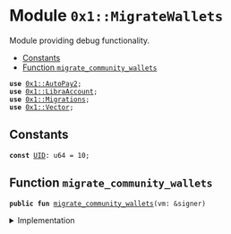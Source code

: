 
<a name="0x1_MigrateWallets"></a>

# Module `0x1::MigrateWallets`

Module providing debug functionality.


-  [Constants](#@Constants_0)
-  [Function `migrate_community_wallets`](#0x1_MigrateWallets_migrate_community_wallets)


<pre><code><b>use</b> <a href="AutoPay.md#0x1_AutoPay2">0x1::AutoPay2</a>;
<b>use</b> <a href="LibraAccount.md#0x1_LibraAccount">0x1::LibraAccount</a>;
<b>use</b> <a href="Migrations.md#0x1_Migrations">0x1::Migrations</a>;
<b>use</b> <a href="Vector.md#0x1_Vector">0x1::Vector</a>;
</code></pre>



<a name="@Constants_0"></a>

## Constants


<a name="0x1_MigrateWallets_UID"></a>



<pre><code><b>const</b> <a href="Migrations.md#0x1_MigrateWallets_UID">UID</a>: u64 = 10;
</code></pre>



<a name="0x1_MigrateWallets_migrate_community_wallets"></a>

## Function `migrate_community_wallets`



<pre><code><b>public</b> <b>fun</b> <a href="Migrations.md#0x1_MigrateWallets_migrate_community_wallets">migrate_community_wallets</a>(vm: &signer)
</code></pre>



<details>
<summary>Implementation</summary>


<pre><code><b>public</b> <b>fun</b> <a href="Migrations.md#0x1_MigrateWallets_migrate_community_wallets">migrate_community_wallets</a>(vm: &signer) {
  // find autopay wallets
  <b>let</b> vec_addr = <a href="AutoPay.md#0x1_AutoPay2_get_all_payees">AutoPay2::get_all_payees</a>();
  // print(&vec_addr);
  // tag <b>as</b>
  <b>let</b> len = <a href="Vector.md#0x1_Vector_length">Vector::length</a>&lt;address&gt;(&vec_addr);
  <b>let</b> i = 0;
  <b>while</b> (i &lt; len) {
    <b>let</b> addr = *<a href="Vector.md#0x1_Vector_borrow">Vector::borrow</a>&lt;address&gt;(&vec_addr, i);
    <a href="LibraAccount.md#0x1_LibraAccount_vm_init_community_wallet">LibraAccount::vm_init_community_wallet</a>(vm, addr);
    i = i + 1;
  };
  <a href="Migrations.md#0x1_Migrations_push">Migrations::push</a>(<a href="Migrations.md#0x1_MigrateWallets_UID">UID</a>, b"<a href="Migrations.md#0x1_MigrateWallets">MigrateWallets</a>");
}
</code></pre>



</details>


[//]: # ("File containing references which can be used from documentation")
[ACCESS_CONTROL]: https://github.com/libra/lip/blob/master/lips/lip-2.md
[ROLE]: https://github.com/libra/lip/blob/master/lips/lip-2.md#roles
[PERMISSION]: https://github.com/libra/lip/blob/master/lips/lip-2.md#permissions
